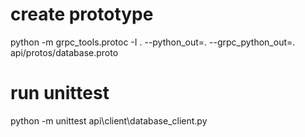 # create prototype
python -m grpc_tools.protoc -I . --python_out=. --grpc_python_out=. api/protos/database.proto

# run unittest
python -m unittest api\client\database_client.py

